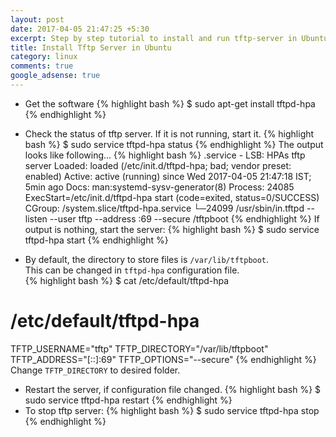 ```yaml
---
layout: post
date: 2017-04-05 21:47:25 +5:30
excerpt: Step by step tutorial to install and run tftp-server in Ubuntu based operating systems.
title: Install Tftp Server in Ubuntu
category: linux
comments: true
google_adsense: true
---
```

* Get the software
{% highlight bash %}
$ sudo apt-get install tftpd-hpa
{% endhighlight %}

* Check the status of tftp server. If it is not running, start it.
{% highlight bash %}
$ sudo service tftpd-hpa status
{% endhighlight %}
The output looks like following...
{% highlight bash %}
.service - LSB: HPAs tftp server
   Loaded: loaded (/etc/init.d/tftpd-hpa; bad; vendor preset: enabled)
   Active: active (running) since Wed 2017-04-05 21:47:18 IST; 5min ago
     Docs: man:systemd-sysv-generator(8)
  Process: 24085 ExecStart=/etc/init.d/tftpd-hpa start (code=exited, status=0/SUCCESS)
   CGroup: /system.slice/tftpd-hpa.service
           └─24099 /usr/sbin/in.tftpd --listen --user tftp --address :69 --secure /tftpboot
{% endhighlight %}
If output is nothing, start the server:
{% highlight bash %}
$ sudo service tftpd-hpa start
{% endhighlight %}
* By default, the directory to store files is `/var/lib/tftpboot`.  
This can be changed in `tftpd-hpa` configuration file.  
{% highlight bash %}
$ cat /etc/default/tftpd-hpa
# /etc/default/tftpd-hpa
TFTP_USERNAME="tftp"
TFTP_DIRECTORY="/var/lib/tftpboot"
TFTP_ADDRESS="[::]:69"
TFTP_OPTIONS="--secure"
{% endhighlight %}
Change `TFTP_DIRECTORY` to desired folder.
* Restart the server, if configuration file changed.
{% highlight bash %}
$ sudo service tftpd-hpa restart
{% endhighlight %}
* To stop tftp server:
{% highlight bash %}
$ sudo service tftpd-hpa stop
{% endhighlight %}
